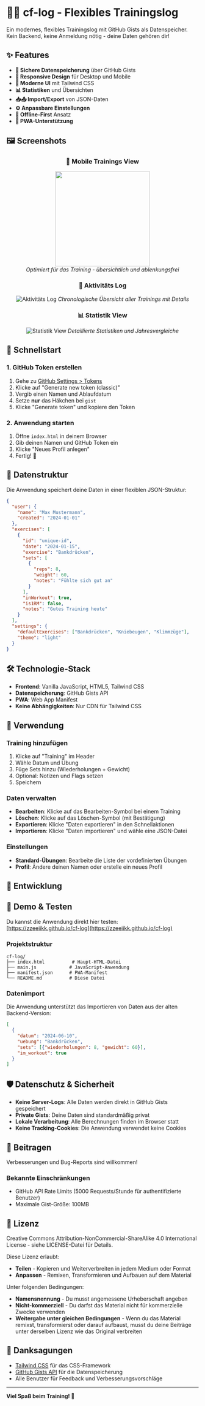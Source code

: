 # 🏋️‍♂️ cf-log - Flexibles Trainingslog

Ein modernes, flexibles Trainingslog mit GitHub Gists als Datenspeicher. Kein Backend, keine Anmeldung nötig - deine Daten gehören dir!

## ✨ Features

- **🔐 Sichere Datenspeicherung** über GitHub Gists
- **📱 Responsive Design** für Desktop und Mobile
- **🎨 Moderne UI** mit Tailwind CSS
- **📊 Statistiken** und Übersichten
- **📥📤 Import/Export** von JSON-Daten
- **⚙️ Anpassbare Einstellungen**
- **🔄 Offline-First** Ansatz
- **📱 PWA-Unterstützung**


## 🖼️ Screenshots

<div align="center">

### 📱 Mobile Trainings View
<img src="img/mobile-trainings-view.PNG" width="248"><br>
*Optimiert für das Training - übersichtlich und ablenkungsfrei*

### 📝 Aktivitäts Log
![Aktivitäts Log](img/log-view.png)
*Chronologische Übersicht aller Trainings mit Details*

### 📊 Statistik View
![Statistik View](img/stats-view.png)
*Detaillierte Statistiken und Jahresvergleiche*

</div>


## 🚀 Schnellstart

### 1. GitHub Token erstellen

1. Gehe zu [GitHub Settings > Tokens](https://github.com/settings/tokens)
2. Klicke auf "Generate new token (classic)"
3. Vergib einen Namen und Ablaufdatum
4. Setze **nur** das Häkchen bei `gist`
5. Klicke "Generate token" und kopiere den Token

### 2. Anwendung starten

1. Öffne `index.html` in deinem Browser
2. Gib deinen Namen und GitHub Token ein
3. Klicke "Neues Profil anlegen"
4. Fertig! 🎉


## 📁 Datenstruktur

Die Anwendung speichert deine Daten in einer flexiblen JSON-Struktur:

```json
{
  "user": {
    "name": "Max Mustermann",
    "created": "2024-01-01"
  },
  "exercises": [
    {
      "id": "unique-id",
      "date": "2024-01-15",
      "exercise": "Bankdrücken",
      "sets": [
        {
          "reps": 8,
          "weight": 60,
          "notes": "Fühlte sich gut an"
        }
      ],
      "inWorkout": true,
      "is1RM": false,
      "notes": "Gutes Training heute"
    }
  ],
  "settings": {
    "defaultExercises": ["Bankdrücken", "Kniebeugen", "Klimmzüge"],
    "theme": "light"
  }
}
```


## 🛠️ Technologie-Stack

- **Frontend**: Vanilla JavaScript, HTML5, Tailwind CSS
- **Datenspeicherung**: GitHub Gists API
- **PWA**: Web App Manifest
- **Keine Abhängigkeiten**: Nur CDN für Tailwind CSS


## 📱 Verwendung

### Training hinzufügen

1. Klicke auf "Training" im Header
2. Wähle Datum und Übung
3. Füge Sets hinzu (Wiederholungen + Gewicht)
4. Optional: Notizen und Flags setzen
5. Speichern

### Daten verwalten

- **Bearbeiten**: Klicke auf das Bearbeiten-Symbol bei einem Training
- **Löschen**: Klicke auf das Löschen-Symbol (mit Bestätigung)
- **Exportieren**: Klicke "Daten exportieren" in den Schnellaktionen
- **Importieren**: Klicke "Daten importieren" und wähle eine JSON-Datei

### Einstellungen

- **Standard-Übungen**: Bearbeite die Liste der vordefinierten Übungen
- **Profil**: Ändere deinen Namen oder erstelle ein neues Profil

## 🔧 Entwicklung
## 🚀 Demo & Testen

Du kannst die Anwendung direkt hier testen:  
[https://zzeeiikk.github.io/cf-log](https://zzeeiikk.github.io/cf-log)

### Projektstruktur

```
cf-log/
├── index.html          # Haupt-HTML-Datei
├── main.js            # JavaScript-Anwendung
├── manifest.json      # PWA-Manifest
└── README.md          # Diese Datei
```

### Datenimport

Die Anwendung unterstützt das Importieren von Daten aus der alten Backend-Version:

```json
[
  {
    "datum": "2024-06-10",
    "uebung": "Bankdrücken",
    "sets": [{"wiederholungen": 8, "gewicht": 60}],
    "im_workout": true
  }
]
```

## 🛡️ Datenschutz & Sicherheit

- **Keine Server-Logs**: Alle Daten werden direkt in GitHub Gists gespeichert
- **Private Gists**: Deine Daten sind standardmäßig privat
- **Lokale Verarbeitung**: Alle Berechnungen finden im Browser statt
- **Keine Tracking-Cookies**: Die Anwendung verwendet keine Cookies

## 🤝 Beitragen

Verbesserungen und Bug-Reports sind willkommen! 

### Bekannte Einschränkungen

- GitHub API Rate Limits (5000 Requests/Stunde für authentifizierte Benutzer)
- Maximale Gist-Größe: 100MB

## 📄 Lizenz

Creative Commons Attribution-NonCommercial-ShareAlike 4.0 International License - siehe LICENSE-Datei für Details.

Diese Lizenz erlaubt:
- **Teilen** - Kopieren und Weiterverbreiten in jedem Medium oder Format
- **Anpassen** - Remixen, Transformieren und Aufbauen auf dem Material

Unter folgenden Bedingungen:
- **Namensnennung** - Du musst angemessene Urheberschaft angeben
- **Nicht-kommerziell** - Du darfst das Material nicht für kommerzielle Zwecke verwenden
- **Weitergabe unter gleichen Bedingungen** - Wenn du das Material remixst, transformierst oder darauf aufbaust, musst du deine Beiträge unter derselben Lizenz wie das Original verbreiten

## 🙏 Danksagungen

- [Tailwind CSS](https://tailwindcss.com/) für das CSS-Framework
- [GitHub Gists API](https://docs.github.com/en/rest/gists) für die Datenspeicherung
- Alle Benutzer für Feedback und Verbesserungsvorschläge

---

**Viel Spaß beim Training! 💪** 
